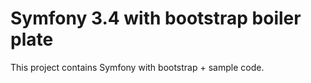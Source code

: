 Symfony 3.4 with bootstrap boiler plate
=======================================

This project contains Symfony with bootstrap + sample code.